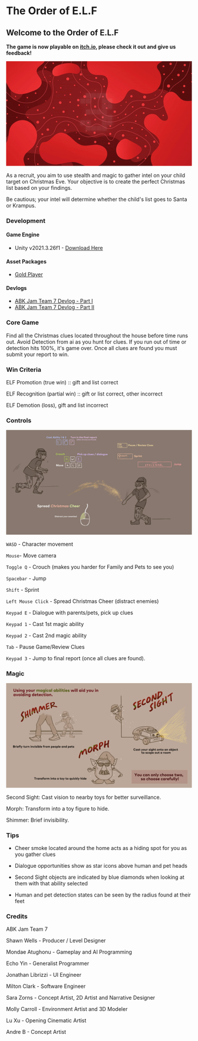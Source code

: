 # The Order of E.L.F

## Welcome to the Order of E.L.F

**The game is now playable on [itch.io](https://solarlunareclipse.itch.io/order-of-elf), please check it out and give us feedback!**

[![The Order of E.L.F](README-img/elf.gif)](https://solarlunareclipse.itch.io/order-of-elf)

As a recruit, you aim to use stealth and magic to gather intel on your child target on Christmas Eve. Your objective is to create the perfect Christmas list based on your findings.

Be cautious; your intel will determine whether the child's list goes to Santa or Krampus.

### Development

#### Game Engine

- Unity v2021.3.26f1 - [Download Here](https://unity.com/releases/editor/whats-new/2021.3.26)

#### Asset Packages

- [Gold Player](https://github.com/Hertzole/gold-player)

#### Devlogs

- [ABK Jam Team 7 Devlog - Part I](https://medium.com/womenintechnology/abk-jam-team-7-devlog-part-i-c1d5d6f3c3c6)
- [ABK Jam Team 7 Devlog - Part II](https://medium.com/womenintechnology/abk-jam-team-7-devlog-part-ii-d9594365eb38)

### Core Game

Find all the Christmas clues located throughout the house before time runs out.  Avoid Detection from ai as you hunt for clues.  If you run out of time or detection hits 100%, it's game over.  Once all clues are found you must submit your report to win.

### Win Criteria

ELF Promotion (true win) :: gift and list correct

ELF Recognition (partial win) :: gift or list correct, other incorrect

ELF Demotion (loss), gift and list incorrect

### Controls

![Control Schemes](README-img/control-scheme.png)

`WASD` - Character movement

`Mouse`- Move camera

`Toggle Q` - Crouch (makes you harder for Family and Pets to see you)

`Spacebar` - Jump

`Shift` - Sprint

`Left Mouse Click` - Spread Christmas Cheer (distract enemies)

`Keypad E` - Dialogue with parents/pets, pick up clues

`Keypad 1` - Cast 1st magic ability

`Keypad 2` - Cast 2nd magic ability

`Tab` - Pause Game/Review Clues

`Keypad 3` - Jump to final report (once all clues are found).

### Magic

![Magics](README-img/magic.png)

Second Sight: Cast vision to nearby toys for better surveillance.

Morph: Transform into a toy figure to hide.

Shimmer: Brief invisibility.

### Tips

- Cheer smoke located around the home acts as a hiding spot for you as you gather clues

- Dialogue opportunities show as star icons above human and pet heads

- Second Sight objects are indicated by blue diamonds when looking at them with that ability selected

- Human and pet detection states can be seen by the radius found at their feet



### Credits

ABK Jam Team 7

Shawn Wells - Producer / Level Designer

Mondae Atughonu - Gameplay and AI Programming

Echo Yin - Generalist Programmer

Jonathan Librizzi - UI Engineer

Milton Clark - Software Engineer

Sara Zorns - Concept Artist, 2D Artist and Narrative Designer

Molly Carroll - Environment Artist and 3D Modeler

Lu Xu - Opening Cinematic Artist

Andre B - Concept Artist

